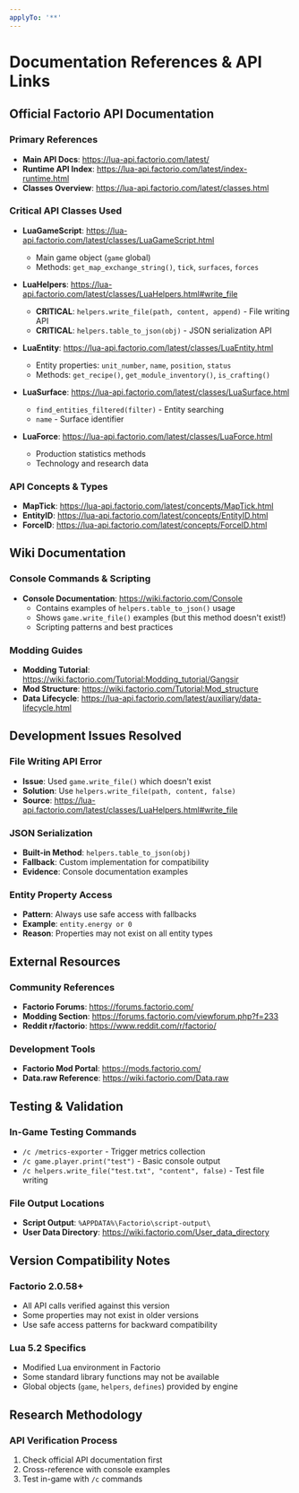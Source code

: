 ```yaml
---
applyTo: '**'
---
```

# Documentation References & API Links

## Official Factorio API Documentation

### Primary References

- **Main API Docs**: <https://lua-api.factorio.com/latest/>
- **Runtime API Index**: <https://lua-api.factorio.com/latest/index-runtime.html>
- **Classes Overview**: <https://lua-api.factorio.com/latest/classes.html>

### Critical API Classes Used

- **LuaGameScript**: <https://lua-api.factorio.com/latest/classes/LuaGameScript.html>
  - Main game object (`game` global)
  - Methods: `get_map_exchange_string()`, `tick`, `surfaces`, `forces`

- **LuaHelpers**: <https://lua-api.factorio.com/latest/classes/LuaHelpers.html#write_file>
  - **CRITICAL**: `helpers.write_file(path, content, append)` - File writing API
  - **CRITICAL**: `helpers.table_to_json(obj)` - JSON serialization API

- **LuaEntity**: <https://lua-api.factorio.com/latest/classes/LuaEntity.html>
  - Entity properties: `unit_number`, `name`, `position`, `status`
  - Methods: `get_recipe()`, `get_module_inventory()`, `is_crafting()`

- **LuaSurface**: <https://lua-api.factorio.com/latest/classes/LuaSurface.html>
  - `find_entities_filtered(filter)` - Entity searching
  - `name` - Surface identifier

- **LuaForce**: <https://lua-api.factorio.com/latest/classes/LuaForce.html>
  - Production statistics methods
  - Technology and research data

### API Concepts & Types

- **MapTick**: <https://lua-api.factorio.com/latest/concepts/MapTick.html>
- **EntityID**: <https://lua-api.factorio.com/latest/concepts/EntityID.html>
- **ForceID**: <https://lua-api.factorio.com/latest/concepts/ForceID.html>

## Wiki Documentation

### Console Commands & Scripting

- **Console Documentation**: <https://wiki.factorio.com/Console>
  - Contains examples of `helpers.table_to_json()` usage
  - Shows `game.write_file()` examples (but this method doesn't exist!)
  - Scripting patterns and best practices

### Modding Guides

- **Modding Tutorial**: <https://wiki.factorio.com/Tutorial:Modding_tutorial/Gangsir>
- **Mod Structure**: <https://wiki.factorio.com/Tutorial:Mod_structure>
- **Data Lifecycle**: <https://lua-api.factorio.com/latest/auxiliary/data-lifecycle.html>

## Development Issues Resolved

### File Writing API Error

- **Issue**: Used `game.write_file()` which doesn't exist
- **Solution**: Use `helpers.write_file(path, content, false)`
- **Source**: <https://lua-api.factorio.com/latest/classes/LuaHelpers.html#write_file>

### JSON Serialization

- **Built-in Method**: `helpers.table_to_json(obj)`
- **Fallback**: Custom implementation for compatibility
- **Evidence**: Console documentation examples

### Entity Property Access

- **Pattern**: Always use safe access with fallbacks
- **Example**: `entity.energy or 0`
- **Reason**: Properties may not exist on all entity types

## External Resources

### Community References

- **Factorio Forums**: <https://forums.factorio.com/>
- **Modding Section**: <https://forums.factorio.com/viewforum.php?f=233>
- **Reddit r/factorio**: <https://www.reddit.com/r/factorio/>

### Development Tools

- **Factorio Mod Portal**: <https://mods.factorio.com/>
- **Data.raw Reference**: <https://wiki.factorio.com/Data.raw>

## Testing & Validation

### In-Game Testing Commands

- `/c /metrics-exporter` - Trigger metrics collection
- `/c game.player.print("test")` - Basic console output
- `/c helpers.write_file("test.txt", "content", false)` - Test file writing

### File Output Locations

- **Script Output**: `%APPDATA%\Factorio\script-output\`
- **User Data Directory**: <https://wiki.factorio.com/User_data_directory>

## Version Compatibility Notes

### Factorio 2.0.58+

- All API calls verified against this version
- Some properties may not exist in older versions
- Use safe access patterns for backward compatibility

### Lua 5.2 Specifics

- Modified Lua environment in Factorio
- Some standard library functions may not be available
- Global objects (`game`, `helpers`, `defines`) provided by engine

## Research Methodology

### API Verification Process

1. Check official API documentation first
2. Cross-reference with console examples
3. Test in-game with `/c` commands
